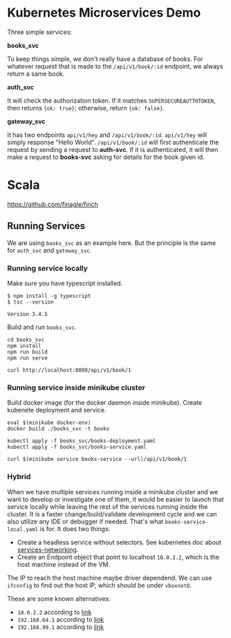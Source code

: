 # Kubernetes Microservices Demo

Three simple services:

**books_svc**

To keep things simple, we don't really have a database of books.
For whatever request that is made to the `/api/v1/book/:id` endpoint, we always return a same book.

**auth_svc**

It will check the authorization token.
If it matches `SUPERSECUREAUTTHTOKEN`, then returns `{ok: true}`;
otherwise, return `{ok: false}`.

**gateway_svc**

It has two endpoints `api/v1/hey` and `/api/v1/book/:id`.
`api/v1/hey` will simply response "Hello World".
`/api/v1/book/:id` will first authenticate the request by sending a request to **auth-svc**.
If it is authenticated, it will then make a request to **books-svc** asking for details for the book given id.

# Scala 

<https://github.com/finagle/finch>

## Running Services

We are using `books_svc` as an example here. But the principle is the same for `auth_svc` and `gateway_svc`.

### Running service locally

Make sure you have typescript installed.

```
$ npm install -g typescript
$ tsc --version

Version 3.4.5
```

Build and run `books_svc`.

```
cd books_svc
npm install
npm run build
npm run serve

curl http://localhost:8080/api/v1/book/1
```

### Running service inside minikube cluster

Build docker image (for the docker daemon inside minikube). 
Create kubenete deployment and service.

```
eval $(minikube docker-env)
docker build ./books_svc -t books

kubectl apply -f books_svc/books-deployment.yaml
kubectl apply -f books_svc/books-service.yaml

curl $(minikube service books-service --url)/api/v1/book/1
```

### Hybrid

When we have multiple services running inside a minikube cluster and we want to develop or investigate one of them,
it would be easier to launch that service locally while leaving the rest of the services running inside the cluster.
It is a faster change/build/validate development cycle and we can also utilize any IDE or debugger if needed. 
That's what `books-service-local.yaml` is for.
It does two things:

* Create a headless service without selectors. See kubernetes doc about [services-networking](https://kubernetes.io/docs/concepts/services-networking/service/#services-without-selectors). 
* Create an Endpoint object that point to localhost `10.0.2.2`, which is the host machine instead of the VM. 

The IP to reach the host machine maybe driver dependend. We can use `ifconfig` to find out the host IP, which should be under `vboxnet0`.

These are some known alternatives:

* `10.0.2.2` according to [link](https://stackoverflow.com/q/1261975/1035008)
* `192.168.64.1` according to [link](https://github.com/machine-drivers/docker-machine-driver-xhyve/issues/196#issuecomment-328363611)
* `192.168.99.1` according to [link](https://github.com/kubernetes/minikube/issues/2735)


